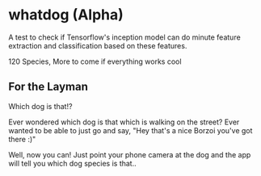 # whatdog (Alpha)

A test to check if Tensorflow's inception model can do minute feature extraction and classification based on these features.

120 Species, More to come if everything works cool

## For the Layman
Which dog is that!?

Ever wondered which dog is that which is walking on the street?
Ever wanted to be able to just go and say, "Hey that's a nice Borzoi you've got there :)"

Well, now you can!
Just point your phone camera at the dog and the app will tell you which dog species is that..
